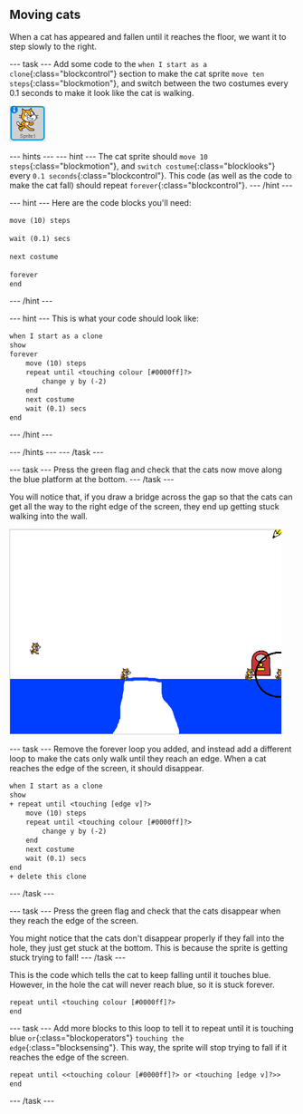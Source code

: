 ## Moving cats

When a cat has appeared and fallen until it reaches the floor, we want it to step slowly to the right.

--- task ---
Add some code to the `when I start as a clone`{:class="blockcontrol"} section to make the cat sprite `move ten steps`{:class="blockmotion"}, and switch between the two costumes every 0.1 seconds to make it look like the cat is walking.

![Cat sprite](images/cat-sprite.png)

--- hints ---
--- hint ---
The cat sprite should `move 10 steps`{:class="blockmotion"}, and `switch costume`{:class="blocklooks"} every `0.1 seconds`{:class="blockcontrol"}. This code (as well as the code to make the cat fall) should repeat `forever`{:class="blockcontrol"}.
--- /hint ---

--- hint ---
Here are the code blocks you'll need:

```blocks
move (10) steps

wait (0.1) secs

next costume

forever
end
```
--- /hint ---

--- hint ---
This is what your code should look like:

```blocks
when I start as a clone
show
forever
    move (10) steps
    repeat until <touching colour [#0000ff]?>
        change y by (-2)
    end
    next costume
    wait (0.1) secs
end
```

--- /hint ---

--- /hints ---
--- /task ---

--- task ---
Press the green flag and check that the cats now move along the blue platform at the bottom.
--- /task ---

You will notice that, if you draw a bridge across the gap so that the cats can get all the way to the right edge of the screen, they end up getting stuck walking into the wall.

![Flailing cats at the edge](images/flailing-at-edge.png)

--- task ---
Remove the forever loop you added, and instead add a different loop to make the cats only walk until they reach an edge. When a cat reaches the edge of the screen, it should disappear.

```blocks
when I start as a clone
show
+ repeat until <touching [edge v]?>
    move (10) steps
    repeat until <touching colour [#0000ff]?>
        change y by (-2)
    end
    next costume
    wait (0.1) secs
end
+ delete this clone
```

--- /task ---

--- task ---
Press the green flag and check that the cats disappear when they reach the edge of the screen.

You might notice that the cats don't disappear properly if they fall into the hole, they just get stuck at the bottom. This is because the sprite is getting stuck trying to fall!
--- /task ---

This is the code which tells the cat to keep falling until it touches blue. However, in the hole the cat will never reach blue, so it is stuck forever.

```blocks
repeat until <touching colour [#0000ff]?>
end
```

--- task ---
Add more blocks to this loop to tell it to repeat until it is touching blue `or`{:class="blockoperators"} `touching the edge`{:class="blocksensing"}. This way, the sprite will stop trying to fall if it reaches the edge of the screen.

```blocks
repeat until <<touching colour [#0000ff]?> or <touching [edge v]?>>
end
```

--- /task ---
